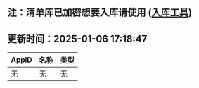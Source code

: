 ## 注：清单库已加密想要入库请使用 ([入库工具](https://github.com/BlankTMing/ManifestAutoUpdate/releases))

## 更新时间：2025-01-06 17:18:47
| AppID | 名称 | 类型  |
| :-------------------- | :----------------------------- | :----------- |
| 无 | 无 | 无 |
